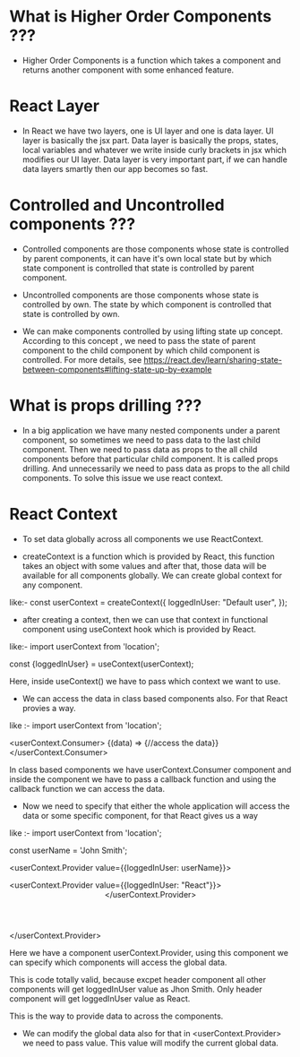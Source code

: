 
# What is Higher Order Components ???
* Higher Order Components is a function which takes a component and returns another component with some enhanced feature.

# React Layer 
* In React we have two layers, one is UI layer and one is data layer. UI layer is basically the jsx part. Data layer is basically the props, states, local variables and whatever we write inside curly brackets in jsx which modifies our UI layer. Data layer is very important part, if we can handle data layers smartly then our app becomes so fast.


# Controlled and Uncontrolled components ???
* Controlled components are those components whose state is controlled by parent components, it can have it's own local state but by which state component is controlled that state is controlled by parent component.

* Uncontrolled components are those components whose state is controlled by own. The state by which component is controlled that state is controlled by own.

* We can make components controlled by using lifting state up concept. According to this concept , we need to pass the state of parent component to the child component by which child component is controlled. For more details, see 
https://react.dev/learn/sharing-state-between-components#lifting-state-up-by-example

# What is props drilling ???
* In a big application we have many nested components under a parent component, so sometimes we need to pass data to the last child component. Then we need to pass data as props to the all child components before that particular child component. It is called props drilling. And unnecessarily we need to pass data as props to the all child components. To solve this issue we use react context.

# React Context
* To set data globally across all components we use ReactContext.

* createContext is a function which is provided by React, this function takes an object with some values and after that, those data will be available for all components globally. We can create global context for any component.

like:- 
const userContext = createContext({
    loggedInUser: "Default user",
});

* after creating a context, then we can use that context in functional component using useContext hook which is provided by React.

like:- 
import userContext from 'location';

const {loggedInUser} = useContext(userContext);

Here, inside useContext() we have to pass which context we want to use.


* We can access the data in class based components also. For that React provies a way.

like :-
import userContext from 'location';

<userContext.Consumer>
    {(data) => {//access the data}}
</userContext.Consumer>

In class based components we have userContext.Consumer component and inside the component we have to pass a callback function and using the callback function we can access the data.

* Now we need to specify that either the whole application will access the data or some specific component, for that React gives us a way

like :-
import userContext from 'location';

const userName = 'John Smith';

<userContext.Provider value={{loggedInUser: userName}}>
    <div className="app">
        <userContext.Provider value={{loggedInUser: "React"}}>
            <Header />
        </userContext.Provider>
        <Outlet />
    </div>
</userContext.Provider>

Here we have a component userContext.Provider, using this component we can specify which components will access the global data. 

This is code totally valid, because excpet header component all other components will get loggedInUser value as Jhon Smith. Only header component will get loggedInUser value as React.

This is the way to provide data to across the components.

* We can modify the global data also for that in <userContext.Provider> we need to pass value. This value will modify the current global data.